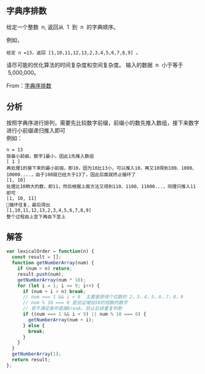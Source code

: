## 字典序排数

给定一个整数  n, 返回从  1  到  n  的字典顺序。

例如，

```
给定 n =13，返回 [1,10,11,12,13,2,3,4,5,6,7,8,9] 。
```

请尽可能的优化算法的时间复杂度和空间复杂度。 输入的数据  n  小于等于  5,000,000。  

From：[字典序排数](https://leetcode-cn.com/problems/lexicographical-numbers/submissions/)
## 分析

按照字典序进行排列，需要先比较数字前缀，前缀小的数先推入数组，接下来数字进行小前缀递归推入即可  
例如：

```
n = 13
按最小前缀，数字1最小，因此1先推入数组
[ 1 ]
再处理1的接下来的最小前缀，即10，因为10比13小，可以推入10，再又10得到100、1000、10000....，由于100就已经大于13了，因此后面就终止循环了
[1, 10]
处理比10稍大的数，即11，然后根据上面方法又得到110、1100、11000...，同理只推入11即可
[1, 10, 11]
循环往复，最后得出
[1,10,11,12,13,2,3,4,5,6,7,8,9]
整个过程由上至下再由下至上
```

## 解答

```javascript
var lexicalOrder = function(n) {
  const result = [];
  function getNumberArray(num) {
    if (num > n) return;
    result.push(num);
    getNumberArray(num * 10);
    for (let i = 1; i <= 9; i++) {
      if (num + i > n) break;
      // num === 1 && i < 9  主要是获得个位数的 2，3，4，5，6，7，8，9
      // num % 10 === 0 是验证增加10的倍数的数字
      // 若不满足条件直接break，防止后续重复判断
      if ((num === 1 && i < 9) || num % 10 === 0) {
        getNumberArray(num + i);
      } else {
        break;
      }
    }
  }
  getNumberArray(1);
  return result;
};
```
